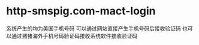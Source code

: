 http-smspig.com-mact-login
==========================

系统产生的均为美国手机号码 可以通过网站直接产生手机号码后接收验证码 也可以通过猪猪海外手机号码验证码接收系统软件接收验证码
